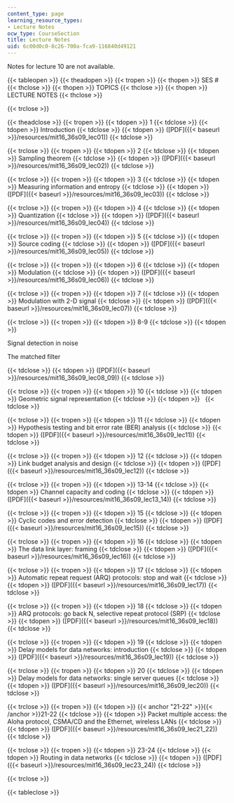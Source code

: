 ```yaml
---
content_type: page
learning_resource_types:
- Lecture Notes
ocw_type: CourseSection
title: Lecture Notes
uid: 6c00d0c0-8c26-700a-fca9-116840d49121
---
```


Notes for lecture 10 are not available.

{{< tableopen >}}
{{< theadopen >}}
{{< tropen >}}
{{< thopen >}}
SES #
{{< thclose >}}
{{< thopen >}}
TOPICS
{{< thclose >}}
{{< thopen >}}
LECTURE NOTES
{{< thclose >}}

{{< trclose >}}

{{< theadclose >}}
{{< tropen >}}
{{< tdopen >}}
1
{{< tdclose >}}
{{< tdopen >}}
Introduction
{{< tdclose >}}
{{< tdopen >}}
([PDF]({{< baseurl >}}/resources/mit16_36s09_lec01))
{{< tdclose >}}

{{< trclose >}}
{{< tropen >}}
{{< tdopen >}}
2
{{< tdclose >}}
{{< tdopen >}}
Sampling theorem
{{< tdclose >}}
{{< tdopen >}}
([PDF]({{< baseurl >}}/resources/mit16_36s09_lec02))
{{< tdclose >}}

{{< trclose >}}
{{< tropen >}}
{{< tdopen >}}
3
{{< tdclose >}}
{{< tdopen >}}
Measuring information and entropy
{{< tdclose >}}
{{< tdopen >}}
([PDF]({{< baseurl >}}/resources/mit16_36s09_lec03))
{{< tdclose >}}

{{< trclose >}}
{{< tropen >}}
{{< tdopen >}}
4
{{< tdclose >}}
{{< tdopen >}}
Quantization
{{< tdclose >}}
{{< tdopen >}}
([PDF]({{< baseurl >}}/resources/mit16_36s09_lec04))
{{< tdclose >}}

{{< trclose >}}
{{< tropen >}}
{{< tdopen >}}
5
{{< tdclose >}}
{{< tdopen >}}
Source coding
{{< tdclose >}}
{{< tdopen >}}
([PDF]({{< baseurl >}}/resources/mit16_36s09_lec05))
{{< tdclose >}}

{{< trclose >}}
{{< tropen >}}
{{< tdopen >}}
6
{{< tdclose >}}
{{< tdopen >}}
Modulation
{{< tdclose >}}
{{< tdopen >}}
([PDF]({{< baseurl >}}/resources/mit16_36s09_lec06))
{{< tdclose >}}

{{< trclose >}}
{{< tropen >}}
{{< tdopen >}}
7
{{< tdclose >}}
{{< tdopen >}}
Modulation with 2-D signal
{{< tdclose >}}
{{< tdopen >}}
([PDF]({{< baseurl >}}/resources/mit16_36s09_lec07))
{{< tdclose >}}

{{< trclose >}}
{{< tropen >}}
{{< tdopen >}}
8-9
{{< tdclose >}}
{{< tdopen >}}


Signal detection in noise

The matched filter


{{< tdclose >}}
{{< tdopen >}}
([PDF]({{< baseurl >}}/resources/mit16_36s09_lec08_09))
{{< tdclose >}}

{{< trclose >}}
{{< tropen >}}
{{< tdopen >}}
10
{{< tdclose >}}
{{< tdopen >}}
Geometric signal representation
{{< tdclose >}}
{{< tdopen >}}
 
{{< tdclose >}}

{{< trclose >}}
{{< tropen >}}
{{< tdopen >}}
11
{{< tdclose >}}
{{< tdopen >}}
Hypothesis testing and bit error rate (BER) analysis
{{< tdclose >}}
{{< tdopen >}}
([PDF]({{< baseurl >}}/resources/mit16_36s09_lec11))
{{< tdclose >}}

{{< trclose >}}
{{< tropen >}}
{{< tdopen >}}
12
{{< tdclose >}}
{{< tdopen >}}
Link budget analysis and design
{{< tdclose >}}
{{< tdopen >}}
([PDF]({{< baseurl >}}/resources/mit16_36s09_lec12))
{{< tdclose >}}

{{< trclose >}}
{{< tropen >}}
{{< tdopen >}}
13-14
{{< tdclose >}}
{{< tdopen >}}
Channel capacity and coding
{{< tdclose >}}
{{< tdopen >}}
([PDF]({{< baseurl >}}/resources/mit16_36s09_lec13_14))
{{< tdclose >}}

{{< trclose >}}
{{< tropen >}}
{{< tdopen >}}
15
{{< tdclose >}}
{{< tdopen >}}
Cyclic codes and error detection
{{< tdclose >}}
{{< tdopen >}}
([PDF]({{< baseurl >}}/resources/mit16_36s09_lec15))
{{< tdclose >}}

{{< trclose >}}
{{< tropen >}}
{{< tdopen >}}
16
{{< tdclose >}}
{{< tdopen >}}
The data link layer: framing
{{< tdclose >}}
{{< tdopen >}}
([PDF]({{< baseurl >}}/resources/mit16_36s09_lec16))
{{< tdclose >}}

{{< trclose >}}
{{< tropen >}}
{{< tdopen >}}
17
{{< tdclose >}}
{{< tdopen >}}
Automatic repeat request (ARQ) protocols: stop and wait
{{< tdclose >}}
{{< tdopen >}}
([PDF]({{< baseurl >}}/resources/mit16_36s09_lec17))
{{< tdclose >}}

{{< trclose >}}
{{< tropen >}}
{{< tdopen >}}
18
{{< tdclose >}}
{{< tdopen >}}
ARQ protocols: go back N, selective repeat protocol (SRP)
{{< tdclose >}}
{{< tdopen >}}
([PDF]({{< baseurl >}}/resources/mit16_36s09_lec18))
{{< tdclose >}}

{{< trclose >}}
{{< tropen >}}
{{< tdopen >}}
19
{{< tdclose >}}
{{< tdopen >}}
Delay models for data networks: introduction
{{< tdclose >}}
{{< tdopen >}}
([PDF]({{< baseurl >}}/resources/mit16_36s09_lec19))
{{< tdclose >}}

{{< trclose >}}
{{< tropen >}}
{{< tdopen >}}
20
{{< tdclose >}}
{{< tdopen >}}
Delay models for data networks: single server queues
{{< tdclose >}}
{{< tdopen >}}
([PDF]({{< baseurl >}}/resources/mit16_36s09_lec20))
{{< tdclose >}}

{{< trclose >}}
{{< tropen >}}
{{< tdopen >}}
{{< anchor "21-22" >}}{{< /anchor >}}21-22
{{< tdclose >}}
{{< tdopen >}}
Packet multiple access: the Aloha protocol, CSMA/CD and the Ethernet, wireless LANs
{{< tdclose >}}
{{< tdopen >}}
([PDF]({{< baseurl >}}/resources/mit16_36s09_lec21_22))
{{< tdclose >}}

{{< trclose >}}
{{< tropen >}}
{{< tdopen >}}
23-24
{{< tdclose >}}
{{< tdopen >}}
Routing in data networks
{{< tdclose >}}
{{< tdopen >}}
([PDF]({{< baseurl >}}/resources/mit16_36s09_lec23_24))
{{< tdclose >}}

{{< trclose >}}

{{< tableclose >}}